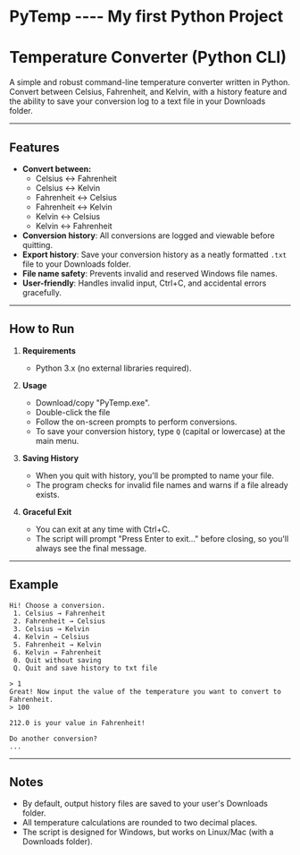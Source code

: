 # PyTemp   ----  My first Python Project

# Temperature Converter (Python CLI)

A simple and robust command-line temperature converter written in Python.  
Convert between Celsius, Fahrenheit, and Kelvin, with a history feature and the ability to save your conversion log to a text file in your Downloads folder.

---

## Features

- **Convert between:**  
  - Celsius ↔ Fahrenheit  
  - Celsius ↔ Kelvin  
  - Fahrenheit ↔ Celsius  
  - Fahrenheit ↔ Kelvin  
  - Kelvin ↔ Celsius  
  - Kelvin ↔ Fahrenheit
- **Conversion history**: All conversions are logged and viewable before quitting.
- **Export history**: Save your conversion history as a neatly formatted `.txt` file to your Downloads folder.
- **File name safety**: Prevents invalid and reserved Windows file names.
- **User-friendly**: Handles invalid input, Ctrl+C, and accidental errors gracefully.

---

## How to Run

1. **Requirements**  
   - Python 3.x (no external libraries required).

2. **Usage**  
   - Download/copy "PyTemp.exe".
   - Double-click the file
   - Follow the on-screen prompts to perform conversions.
   - To save your conversion history, type `Q` (capital or lowercase) at the main menu.

3. **Saving History**  
   - When you quit with history, you'll be prompted to name your file.
   - The program checks for invalid file names and warns if a file already exists.

4. **Graceful Exit**  
   - You can exit at any time with Ctrl+C.  
   - The script will prompt "Press Enter to exit..." before closing, so you'll always see the final message.

---

## Example

```
Hi! Choose a conversion.
 1. Celsius → Fahrenheit
 2. Fahrenheit → Celsius
 3. Celsius → Kelvin
 4. Kelvin → Celsius
 5. Fahrenheit → Kelvin
 6. Kelvin → Fahrenheit
 0. Quit without saving
 Q. Quit and save history to txt file

> 1
Great! Now input the value of the temperature you want to convert to Fahrenheit.
> 100

212.0 is your value in Fahrenheit!

Do another conversion?
...
```

---

## Notes

- By default, output history files are saved to your user's Downloads folder.
- All temperature calculations are rounded to two decimal places.
- The script is designed for Windows, but works on Linux/Mac (with a Downloads folder).
